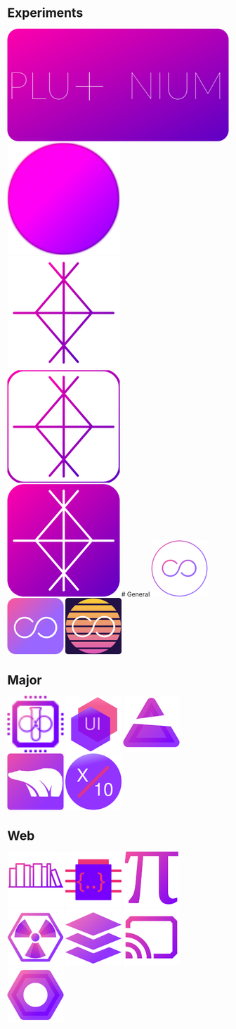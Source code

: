 # Experiments
<img src="./icons/test/239Full.svg" height="256px" width="512px" />
<img src="./icons/test/glow.svg" height="256px" width="256px" />
<img src="./icons/test/239.svg" height="256px" width="256px" />
<img src="./icons/test/239Border.svg" height="256px" width="256px" />
<img src="./icons/test/239Filled.svg" height="256px" width="256px" />
# General
<img src="./icons/src/amos.svg" height="128px" width="128px" />
<img src="./icons/src/cmos.svg" height="128px" width="128px" />
<img src="./icons/src/helios.svg" height="128px" width="128px" />

# Major
<img src="./icons/src/infinity.svg" height="128px" width="128px" />
<img src="./icons/src/ui.svg" height="128px" width="128px" />
<img src="./icons/src/plutonium.svg" height="128px" width="128px" />
<img src="./icons/src/ursus.svg" height="128px" width="128px" />
<img src="./icons/src/x10.svg" height="128px" width="128px" />

# Web
<img src="./icons/src/web/books.svg" height="128px" width="128px" />
<img src="./icons/src/web/debug.svg" height="128px" width="128px" />
<img src="./icons/src/web/math.svg" height="128px" width="128px" />
<img src="./icons/src/web/pluto.svg" height="128px" width="128px" />
<img src="./icons/src/web/stack.svg" height="128px" width="128px" />
<img src="./icons/src/web/stream.svg" height="128px" width="128px" />
<img src="./icons/src/web/worker.svg" height="128px" width="128px" />
